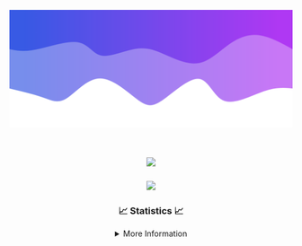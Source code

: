 ![Header](./IMG_4001.png)
<div align="center">

<h1 align="center">
  <a href="https://git.io/typing-svg">
    <img src="https://readme-typing-svg.herokuapp.com/?lines=Welcome+to+my+profile!+👋;JavaScript+developer.;&center=true&size=25">
  </a>
</h1>

<p align="center">
  <img src="https://lanyard.cnrad.dev/api/624702585596805130" />
</p>

### 📈 Statistics 📈
<details>
    <summary>More Information</summary>
    <br/>

<!--START_SECTION:waka-->
![Code Time](http://img.shields.io/badge/Code%20Time-101%20hrs%2032%20mins-blue)

![Profile Views](http://img.shields.io/badge/Profile%20Views-0-blue)

**🐱 My GitHub Data** 

> 📦 2.2 kB Used in GitHub's Storage 
 > 
> 🏆 3 Contributions in the Year 2024
 > 
> 🚫 Not Opted to Hire
 > 
> 📜 5 Public Repositories 
 > 
> 🔑 1 Private Repositories 
 > 
**I'm an Early 🐤** 

```text
🌞 Morning                119 commits         ███░░░░░░░░░░░░░░░░░░░░░░   13.24 % 
🌆 Daytime                370 commits         ██████████░░░░░░░░░░░░░░░   41.16 % 
🌃 Evening                367 commits         ██████████░░░░░░░░░░░░░░░   40.82 % 
🌙 Night                  43 commits          █░░░░░░░░░░░░░░░░░░░░░░░░   04.78 % 
```
📅 **I'm Most Productive on Wednesday** 

```text
Monday                   108 commits         ███░░░░░░░░░░░░░░░░░░░░░░   12.01 % 
Tuesday                  142 commits         ████░░░░░░░░░░░░░░░░░░░░░   15.80 % 
Wednesday                171 commits         █████░░░░░░░░░░░░░░░░░░░░   19.02 % 
Thursday                 146 commits         ████░░░░░░░░░░░░░░░░░░░░░   16.24 % 
Friday                   126 commits         ████░░░░░░░░░░░░░░░░░░░░░   14.02 % 
Saturday                 82 commits          ██░░░░░░░░░░░░░░░░░░░░░░░   09.12 % 
Sunday                   124 commits         ███░░░░░░░░░░░░░░░░░░░░░░   13.79 % 
```


📊 **This Week I Spent My Time On** 

```text
🕑︎ Time Zone: America/New_York

💬 Programming Languages: 
Java                     9 hrs 58 mins       █████████████████████████   98.30 % 
XML                      5 mins              ░░░░░░░░░░░░░░░░░░░░░░░░░   00.89 % 
Kotlin                   1 min               ░░░░░░░░░░░░░░░░░░░░░░░░░   00.23 % 
JAVA                     1 min               ░░░░░░░░░░░░░░░░░░░░░░░░░   00.21 % 
YAML                     1 min               ░░░░░░░░░░░░░░░░░░░░░░░░░   00.20 % 

🔥 Editors: 
IntelliJ                 10 hrs 8 mins       █████████████████████████   100.00 % 

🐱‍💻 Projects: 
HCTeams                  5 hrs 35 mins       ██████████████░░░░░░░░░░░   55.08 % 
Mercury                  2 hrs 50 mins       ███████░░░░░░░░░░░░░░░░░░   28.10 % 
Carbon                   1 hr 13 mins        ███░░░░░░░░░░░░░░░░░░░░░░   12.03 % 
Sodium                   15 mins             █░░░░░░░░░░░░░░░░░░░░░░░░   02.50 % 
untitled                 10 mins             ░░░░░░░░░░░░░░░░░░░░░░░░░   01.78 % 

💻 Operating System: 
Windows                  10 hrs 8 mins       █████████████████████████   100.00 % 
```

**I Mostly Code in Java** 

```text
Java                     22 repos            ██████████████████████░░░   88.00 % 
JavaScript               2 repos             ██░░░░░░░░░░░░░░░░░░░░░░░   08.00 % 
C++                      1 repo              █░░░░░░░░░░░░░░░░░░░░░░░░   04.00 % 
```



**Timeline**

![Lines of Code chart](https://raw.githubusercontent.com/DevDipin/DevDipin/main/assets/bar_graph.png)


 Last Updated on 29/02/2024 03:11:22 UTC
<!--END_SECTION:waka-->

![Footer](./IMG_4002.png)